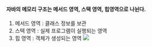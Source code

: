 #### 자바의 메모리 구조는 메서드 영역, 스택 영역, 힙영역으로 나뉜다.
1) 메서드 영역 : 클래스 정보를 보관
2) 스택 영역 : 실제 프로그램이 실행되는 영역
3) 힙 영역 : 객체가 생성되는 영역
![]((https://imgur.com/a/aFpNWQN.png))